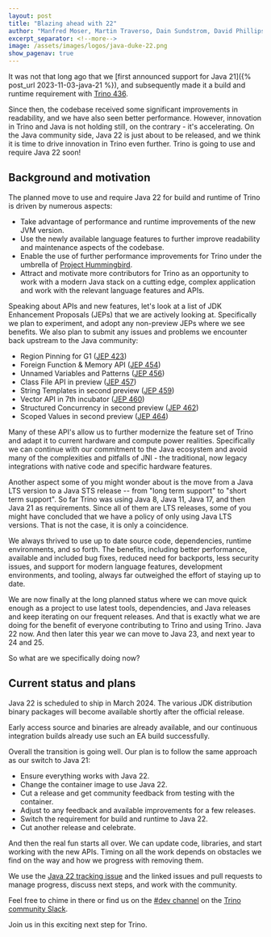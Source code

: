 ```yaml
---
layout: post
title: "Blazing ahead with 22"
author: "Manfred Moser, Martin Traverso, Dain Sundstrom, David Phillips"
excerpt_separator: <!--more-->
image: /assets/images/logos/java-duke-22.png
show_pagenav: true
---
```


It was not that long ago that we [first announced support for Java 21]({%
post_url 2023-11-03-java-21 %}), and subsequently made it a build and runtime
requirement with [Trino 436]({{site.url}}docs/current/release/release-436.html). 

Since then, the codebase received some significant improvements in readability,
and we have also seen better performance. However, innovation in Trino and Java
is not holding still, on the contrary - it's accelerating. On the Java
community side, Java 22 is just about to be released, and we think it is time
to drive innovation in Trino even further. Trino is going to use and require
Java 22 soon!

<!--more-->

## Background and motivation

The planned move to use and require Java 22 for build and runtime of Trino is
driven by numerous aspects:

* Take advantage of performance and runtime improvements of the new JVM version.
* Use the newly available language features to further improve readability and
  maintenance aspects of the codebase.
* Enable the use of further performance improvements for Trino under the umbrella
  of [Project Hummingbird](https://github.com/trinodb/trino/issues/14237).
* Attract and motivate more contributors for Trino as an opportunity to work
  with a modern Java stack on a cutting edge, complex application and work with
  the relevant language features and APIs.

Speaking about APIs and new features, let's look at a list of JDK Enhancement
Proposals (JEPs) that we are actively looking at. Specifically we plan to
experiment, and adopt any non-preview JEPs where we see benefits. We also plan
to submit any issues and problems we encounter back upstream to the Java
community:

* Region Pinning for G1 ([JEP 423](https://openjdk.org/jeps/423))
* Foreign Function & Memory API ([JEP 454](https://openjdk.org/jeps/454))
* Unnamed Variables and Patterns ([JEP 456](https://openjdk.org/jeps/456))
* Class File API in preview ([JEP 457](https://openjdk.org/jeps/457))
* String Templates in second preview ([JEP 459](https://openjdk.org/jeps/459))
* Vector API in 7th incubator ([JEP 460](https://openjdk.org/jeps/460))
* Structured Concurrency in second preview  ([JEP 462](https://openjdk.org/jeps/462))
* Scoped Values in second preview  ([JEP 464](https://openjdk.org/jeps/464))

Many of these API's allow us to further modernize the feature set of Trino and
adapt it to current hardware and compute power realities. Specifically we can
continue with our commitment to the Java ecosystem and avoid many of the
complexities and pitfalls of JNI - the traditional, now legacy integrations with
native code and specific hardware features.

Another aspect some of you might wonder about is the move from a Java LTS
version to a Java STS release -- from "long term support" to "short term
support". So far Trino was using Java 8, Java 11, Java 17, and then Java 21 as
requirements. Since all of them are LTS releases, some of you might have
concluded that we have a policy of only using Java LTS versions. That is not the
case, it is only a coincidence.

We always thrived to use up to date source code, dependencies, runtime
environments, and so forth. The benefits, including better performance,
available and included bug fixes, reduced need for backports, less security
issues, and support for modern language features, development environments, and
tooling, always far outweighed the effort of staying up to date.

We are now finally at the long planned status where we can move quick enough as
a project to use latest tools, dependencies, and Java releases and keep
iterating on our frequent releases. And that is exactly what we are doing for
the benefit of everyone contributing to Trino and using Trino. Java 22 now. And
then later this year we can move to Java 23, and next year to 24 and 25.

So what are we specifically doing now?

## Current status and plans

Java 22 is scheduled to ship in March 2024. The various JDK distribution
binary packages will become available shortly after the official release. 

Early access source and binaries are already available, and our continuous
integration builds already use such an EA build successfully.

Overall the transition is going well. Our plan is to follow the same approach as
our switch to Java 21:

* Ensure everything works with Java 22.
* Change the container image to use Java 22.
* Cut a release and get community feedback from testing with the container.
* Adjust to any feedback and available improvements for a few releases.
* Switch the requirement for build and runtime to Java 22.
* Cut another release and celebrate.

And then the real fun starts all over. We can update code, libraries, and start
working with the new APIs. Timing on all the work depends on obstacles we find
on the way and how we progress with removing them. 

We use the [Java 22 tracking
issue](https://github.com/trinodb/trino/issues/20980) and the linked issues and
pull requests to manage progress, discuss next steps, and work with the
community.

Feel free to chime in there or find us on the [#dev
channel](https://trinodb.slack.com/archives/CP1MUNEUX) on the [Trino community
Slack]({{site.url}}/slack.html). 

Join us in this exciting next step for Trino.
